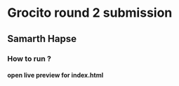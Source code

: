 # Grocito round 2 submission
## Samarth Hapse

### How to run ?
#### open live preview for index.html
